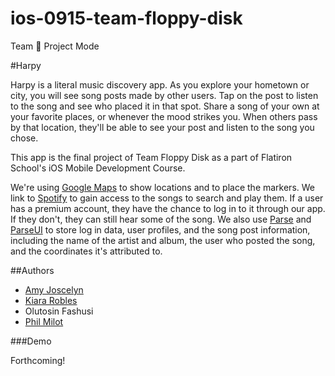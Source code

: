 # ios-0915-team-floppy-disk
Team :floppy_disk: Project Mode

#Harpy

Harpy is a literal music discovery app.  As you explore your hometown or city, you will see song posts made by other users.  Tap on the post to listen to the song and see who placed it in that spot.  Share a song of your own at your favorite places, or whenever the mood strikes you.  When others pass by that location, they'll be able to see your post and listen to the song you chose.

This app is the final project of Team Floppy Disk as a part of Flatiron School's iOS Mobile Development Course.

We're using [Google Maps](https://developers.google.com/maps/documentation/ios-sdk/?hl=en) to show locations and to place the markers.  We link to [Spotify](https://developer.spotify.com/) to gain access to the songs to search and play them.  If a user has a premium account, they have the chance to log in to it through our app.  If they don't, they can still hear some of the song.  We also use [Parse](https://parse.com/) and [ParseUI](https://github.com/ParsePlatform/ParseUI-iOS) to store log in data, user profiles, and the song post information, including the name of the artist and album, the user who posted the song, and the coordinates it's attributed to.

##Authors

* [Amy Joscelyn](https://github.com/amyjoscelyn)
* [Kiara Robles](https://github.com/kiaraRobles)
* Olutosin Fashusi
* [Phil Milot](https://github.com/milot31)

###Demo

Forthcoming!
